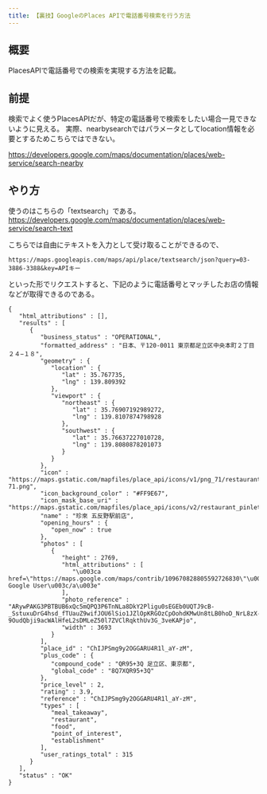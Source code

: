 ```yaml
---
title: 【裏技】GoogleのPlaces APIで電話番号検索を行う方法
---
```


## 概要

PlacesAPIで電話番号での検索を実現する方法を記載。

## 前提
検索でよく使うPlacesAPIだが、特定の電話番号で検索をしたい場合一見できないように見える。
実際、nearbysearchではパラメータとしてlocation情報を必要とするためこちらではできない。

https://developers.google.com/maps/documentation/places/web-service/search-nearby

## やり方

使うのはこちらの「textsearch」である。
https://developers.google.com/maps/documentation/places/web-service/search-text

こちらでは自由にテキストを入力として受け取ることができるので、

```
https://maps.googleapis.com/maps/api/place/textsearch/json?query=03-3886-3388&key=APIキー
```

といった形でリクエストすると、下記のように電話番号とマッチしたお店の情報などが取得できるのである。

```
{
   "html_attributions" : [],
   "results" : [
      {
         "business_status" : "OPERATIONAL",
         "formatted_address" : "日本、〒120-0011 東京都足立区中央本町２丁目２４−１８",
         "geometry" : {
            "location" : {
               "lat" : 35.767735,
               "lng" : 139.809392
            },
            "viewport" : {
               "northeast" : {
                  "lat" : 35.76907192989272,
                  "lng" : 139.8107874798928
               },
               "southwest" : {
                  "lat" : 35.76637227010728,
                  "lng" : 139.8080878201073
               }
            }
         },
         "icon" : "https://maps.gstatic.com/mapfiles/place_api/icons/v1/png_71/restaurant-71.png",
         "icon_background_color" : "#FF9E67",
         "icon_mask_base_uri" : "https://maps.gstatic.com/mapfiles/place_api/icons/v2/restaurant_pinlet",
         "name" : "珍來 五反野駅前店",
         "opening_hours" : {
            "open_now" : true
         },
         "photos" : [
            {
               "height" : 2769,
               "html_attributions" : [
                  "\u003ca href=\"https://maps.google.com/maps/contrib/109670828805592726830\"\u003eA Google User\u003c/a\u003e"
               ],
               "photo_reference" : "ARywPAKG3PBTBUB6xQc5mQPQ3P6TnNLa8DkY2Pligu0sEGEb0UQTJ9cB-_SstuxuDrG4hsd_fTUauZ9wifJOU6lSio1JZlOpKRGOzCpOohdKMwUn8tLB0hoD_NrL8zX-9OudQbji9acWAlHfeL2sDMLeZ50l7ZVClRqkthUv3G_3veKAPjo",
               "width" : 3693
            }
         ],
         "place_id" : "ChIJPSmg9y2OGGARU4R1l_aY-zM",
         "plus_code" : {
            "compound_code" : "QR95+3Q 足立区、東京都",
            "global_code" : "8Q7XQR95+3Q"
         },
         "price_level" : 2,
         "rating" : 3.9,
         "reference" : "ChIJPSmg9y2OGGARU4R1l_aY-zM",
         "types" : [
            "meal_takeaway",
            "restaurant",
            "food",
            "point_of_interest",
            "establishment"
         ],
         "user_ratings_total" : 315
      }
   ],
   "status" : "OK"
}
```

